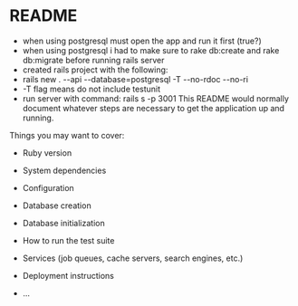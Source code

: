 # README
* when using postgresql must open the app and run it first (true?)
* when using postgresql i had to make sure to rake db:create and rake db:migrate before running rails server
* created rails project with the following:
* rails new . --api --database=postgresql -T --no-rdoc --no-ri
* -T flag means do not include testunit
* run server with command: rails s -p 3001
This README would normally document whatever steps are necessary to get the
application up and running.

Things you may want to cover:

* Ruby version

* System dependencies

* Configuration

* Database creation

* Database initialization

* How to run the test suite

* Services (job queues, cache servers, search engines, etc.)

* Deployment instructions

* ...
